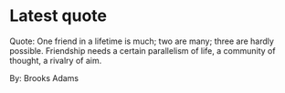 # Latest quote 

Quote: One friend in a lifetime is much; two are many; three are hardly possible. Friendship needs a certain parallelism of life, a community of thought, a rivalry of aim. 

By: Brooks Adams